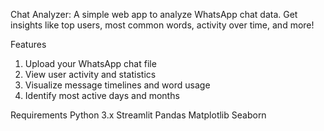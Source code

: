 Chat Analyzer:
A simple web app to analyze WhatsApp chat data.
Get insights like top users, most common words, activity over time, and more!

Features
1. Upload your WhatsApp chat file
2. View user activity and statistics
3. Visualize message timelines and word usage
4. Identify most active days and months

Requirements
Python 3.x
Streamlit
Pandas
Matplotlib
Seaborn
